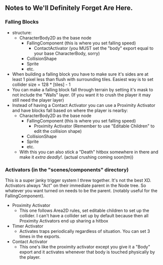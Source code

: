 ## Notes to We'll Definitely Forget Are Here.


### Falling Blocks

- structure:
    - CharacterBody2D as the base node
        - FallingComponent (this is where you set falling speed)
            - ContactActivator (you MUST set the "body" export equal to your base CharacterBody, sorry)
        - CollisionShape
        - Sprite
        - etc.
- When building a falling block you have to make sure it's sides are at least 1 pixel less than flush with surrounding tiles. Easiest way is to set collider size = 128 * [tiles] - 1
- You can make a falling block fall through terrain by setting it's mask to not include the "Walls" layer. (If you want it to crush the player it may still need the player layer)
- Instead of having a Contact Activator you can use a Proximity Activator and have blocks fall based on where the player is nearby:
    - CharacterBody2D as the base node
        - FallingComponent (this is where you set falling speed)
            - Proximity Activator (Remember to use "Editable Children" to edit the collision shape)
        - CollisionShape
        - Sprite
        - etc.
    - With this you can also stick a "Death" hitbox somewhere in there and make it _extra deadly!_. (actual crushing coming soon(tm))


### Activators (in the "scenes/components" directory)

This is a super janky trigger system I threw together. It's not the best XD. Activators always "Act" on their immediate parent in the Node tree. So whatever you want turned on needs to be the parent. (notably useful for the FallingComponent).

- Proximity Activator
    - This one follows Area2D rules, set editable children to set up the collider. I can't have a collider set up by default because then all Proximity Activators end up sharing a hitbox
- Timer Activator
    - Activates traps periodically regardless of situation. You can set 3 times in the exports.
- Contact Activator
    - This one's like the proximity activator except you give it a "Body" export and it activates whenever that body is touched physically by the player.
